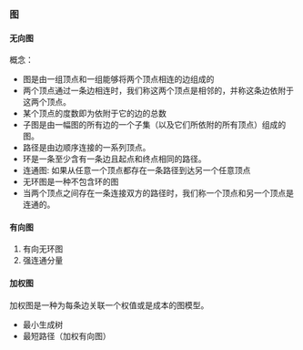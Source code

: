 ### 图

#### 无向图
概念：
- 图是由一组顶点和一组能够将两个顶点相连的边组成的
- 两个顶点通过一条边相连时，我们称这两个顶点是相邻的，并称这条边依附于这两个顶点。
- 某个顶点的度数即为依附于它的边的总数
- 子图是由一幅图的所有边的一个子集（以及它们所依附的所有顶点）组成的图。
- 路径是由边顺序连接的一系列顶点。
- 环是一条至少含有一条边且起点和终点相同的路径。
- 连通图: 如果从任意一个顶点都存在一条路径到达另一个任意顶点
- 无环图是一种不包含环的图
- 当两个顶点之间存在一条连接双方的路径时，我们称一个顶点和另一个顶点是连通的。

#### 有向图
1. 有向无环图
2. 强连通分量


#### 加权图
加权图是一种为每条边关联一个权值或是成本的图模型。

- 最小生成树
- 最短路径（加权有向图）